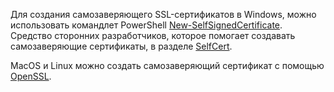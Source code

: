 Для создания самозаверяющего SSL-сертификатов в Windows, можно использовать командлет PowerShell [New-SelfSignedCertificate](/powershell/module/pkiclient/new-selfsignedcertificate?view=win10-ps). Средство сторонних разработчиков, которое помогает создавать самозаверяющие сертификаты, в разделе [SelfCert](https://www.pluralsight.com/blog/software-development/selfcert-create-a-self-signed-certificate-interactively-gui-or-programmatically-in-net).

MacOS и Linux можно создать самозаверяющий сертификат с помощью [OpenSSL](https://www.openssl.org/).
